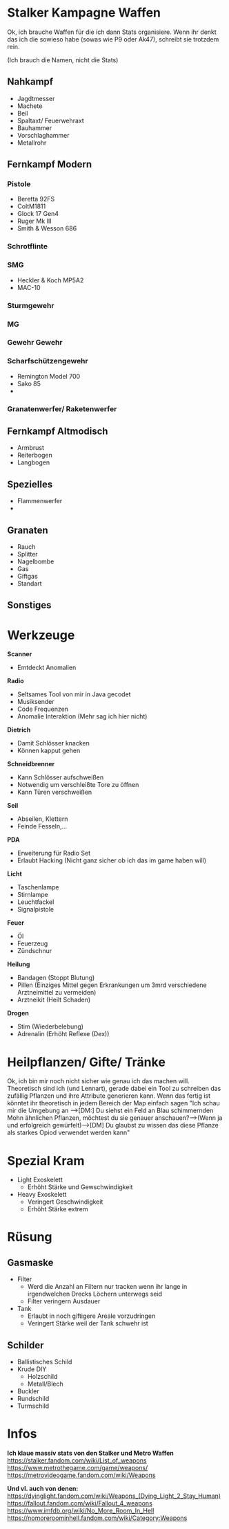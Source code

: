 # Stalker Kampagne Waffen
Ok, ich brauche Waffen für die ich dann Stats organisiere. Wenn ihr denkt das ich die sowieso habe (sowas wie P9 oder Ak47), schreibt sie trotzdem rein. 

(Ich brauch die Namen, nicht die Stats)

## Nahkampf
- Jagdtmesser
- Machete
- Beil
- Spaltaxt/ Feuerwehraxt
- Bauhammer
- Vorschlaghammer
- Metallrohr



## Fernkampf Modern
### Pistole
- Beretta 92FS
- ColtM1811
- Glock 17 Gen4
- Ruger Mk III
- Smith & Wesson 686


### Schrotflinte

### SMG
- Heckler & Koch MP5A2
- MAC-10

### Sturmgewehr

### MG

### Gewehr Gewehr

### Scharfschützengewehr
- Remington Model 700
- Sako 85
- 

### Granatenwerfer/ Raketenwerfer



## Fernkampf Altmodisch
- Armbrust
- Reiterbogen
- Langbogen

## Spezielles
- Flammenwerfer
- 

## Granaten
- Rauch
- Splitter
- Nagelbombe
- Gas
- Giftgas
- Standart

## Sonstiges



# Werkzeuge
**Scanner**
- Emtdeckt Anomalien

**Radio**
- Seltsames Tool von mir in Java gecodet
- Musiksender
- Code Frequenzen
- Anomalie Interaktion (Mehr sag ich hier nicht)

**Dietrich**
- Damit Schlösser knacken
- Können kapput gehen

**Schneidbrenner**
- Kann Schlösser aufschweißen
- Notwendig um verschleißte Tore zu öffnen
- Kann Türen verschweißen

**Seil**
- Abseilen, Klettern
- Feinde Fesseln,...

**PDA**
- Erweiterung für Radio Set
- Erlaubt Hacking (Nicht ganz sicher ob ich das im game haben will)

**Licht**
- Taschenlampe
- Stirnlampe
- Leuchtfackel
- Signalpistole

**Feuer**
- Öl
- Feuerzeug
- Zündschnur

**Heilung**
- Bandagen (Stoppt Blutung)
- Pillen (Einziges Mittel gegen Erkrankungen um 3mrd verschiedene Arztneimittel zu vermeiden)
- Arztneikit (Heilt Schaden)

**Drogen**
- Stim (Wiederbelebung)
- Adrenalin (Erhöht Reflexe (Dex))


# Heilpflanzen/ Gifte/ Tränke
Ok, ich bin mir noch nicht sicher wie genau ich das machen will. Theoretisch sind ich (und Lennart), gerade dabei ein Tool zu schreiben das zufällig Pflanzen und ihre Attribute generieren kann. Wenn das fertig ist könntet ihr theoretisch in jedem Bereich der Map einfach sagen "Ich schau mir die Umgebung an -->[DM:] Du siehst ein Feld an Blau schimmernden Mohn ähnlichen Pflanzen, möchtest du sie genauer anschauen?-->(Wenn ja und erfolgreich gewürfelt)-->[DM] Du glaubst zu wissen das diese Pflanze als starkes Opiod verwendet werden kann"



# Spezial Kram
- Light Exoskelett
    - Erhöht Stärke und Gewschwindigkeit
- Heavy Exoskelett
    - Veringert Geschwindigkeit
    - Erhöht Stärke extrem


# Rüsung
## Gasmaske 
- Filter
    - Werd die Anzahl an Filtern nur tracken wenn ihr lange in irgendwelchen Drecks Löchern unterwegs seid
    - Filter veringern Ausdauer
- Tank
    - Erlaubt in noch giftigere Areale vorzudringen
    - Veringert Stärke weil der Tank schwehr ist

## Schilder
- Ballistisches Schild
- Krude DIY
    - Holzschild
    - Metall/Blech
- Buckler
- Rundschild
- Turmschild



# Infos
**Ich klaue massiv stats von den Stalker und Metro Waffen**
https://stalker.fandom.com/wiki/List_of_weapons 
https://www.metrothegame.com/game/weapons/
https://metrovideogame.fandom.com/wiki/Weapons

**Und vl. auch von denen:**
https://dyinglight.fandom.com/wiki/Weapons_(Dying_Light_2_Stay_Human)
https://fallout.fandom.com/wiki/Fallout_4_weapons
https://www.imfdb.org/wiki/No_More_Room_In_Hell
https://nomoreroominhell.fandom.com/wiki/Category:Weapons


